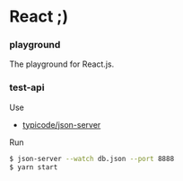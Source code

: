 # React ;)

### playground

The playground for React.js.

### test-api

Use

- [typicode/json-server](https://github.com/typicode/json-server)

Run

```bash
$ json-server --watch db.json --port 8888
$ yarn start
```
